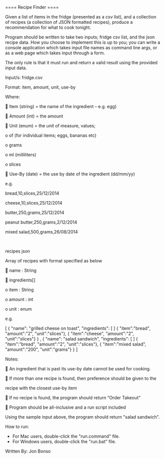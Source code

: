 ==== Recipe Finder ====

Given a list of items in the fridge (presented as a csv list), and a collection of recipes 
(a collection of JSON formatted recipes), produce a recommendation for what to 
cook tonight. 


Program should be written to take two inputs; fridge csv list, and the json recipe data. 
How you choose to implement this is up to you; you can write a console application 
which takes input file names as command line args, or as a web page which takes input through a form.

The only rule is that it must run and return a valid result using the provided input data.

Input/s:
fridge.csv

Format: item, amount, unit, use-by

Where:

 Item (string) = the name of the ingredient – e.g. egg)

 Amount (int) = the amount

 Unit (enum) = the unit of measure, values;

o of (for individual items; eggs, bananas etc)

o grams

o ml (milliliters)

o slices

 Use-By (date) = the use by date of the ingredient (dd/mm/yy)


e.g.

bread,10,slices,25/12/2014

cheese,10,slices,25/12/2014

butter,250,grams,25/12/2014

peanut butter,250,grams,2/12/2014

mixed salad,500,grams,26/08/2014

 

recipes json

Array of recipes with format specified as below

 name : String

 ingredients[]  

o item : String

o amount : int

o unit : enum

e.g.


[ 
  { 
   "name": "grilled cheese on toast", 
   "ingredients": [ 
   ] 
   { "item":"bread", "amount":"2", "unit":"slices"}, 
   { "item":"cheese", "amount":"2", "unit":"slices"} 
 } 
, 
{ 
  "name": "salad sandwich", 
  "ingredients": [ 
   ] 
   { "item":"bread", "amount":"2", "unit":"slices"}, 
   { "item":"mixed salad", "amount":"200", "unit":"grams"} 
  }
]


Notes:

 An ingredient that is past its use-by date cannot be used for cooking.

 If more than one recipe is found, then preference should be given to the 

recipe with the closest use-by item

 If no recipe is found, the program should return “Order Takeout”

 Program should be all-inclusive and a run script included

Using the sample input above, the program should return "salad sandwich".



How to run: 

 - For Mac users, double-click the "run.command" file. 
 - For Windows users, double-click the "run.bat" file.

Written By: Jon Bonso

